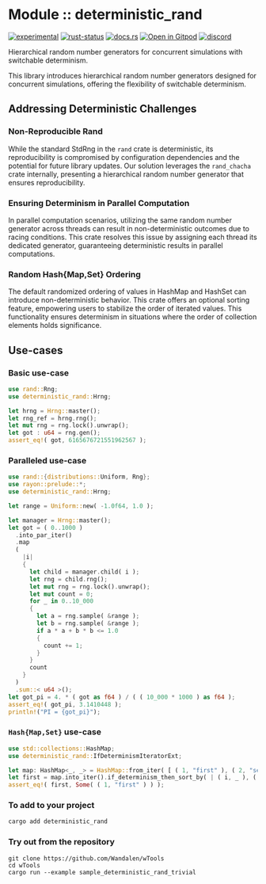 # Module :: deterministic_rand

<!-- {{# generate.module_header{} #}} -->
[![experimental](https://raster.shields.io/static/v1?label=stability&message=experimental&color=orange&logoColor=eee)](https://github.com/emersion/stability-badges#experimental) [![rust-status](https://github.com/Wandalen/wTools/actions/workflows/ModulewLangPush.yml/badge.svg)](https://github.com/Wandalen/wTools/actions/workflows/ModulewLangPush.yml) [![docs.rs](https://img.shields.io/docsrs/deterministic_rand?color=e3e8f0&logo=docs.rs)](https://docs.rs/deterministic_rand) [![Open in Gitpod](https://raster.shields.io/static/v1?label=try&message=online&color=eee&logo=gitpod&logoColor=eee)](https://gitpod.io/#RUN_PATH=.,SAMPLE_FILE=sample%2Frust%2Fwlang_trivial_sample%2Fsrc%2Fmain.rs,RUN_POSTFIX=--example%20wlang_trivial_sample/https://github.com/Wandalen/wTools) [![discord](https://img.shields.io/discord/872391416519737405?color=eee&logo=discord&logoColor=eee&label=ask)](https://discord.gg/m3YfbXpUUY)

Hierarchical random number generators for concurrent simulations with switchable determinism.

This library introduces hierarchical random number generators designed for concurrent simulations, offering the flexibility of switchable determinism.

## Addressing Deterministic Challenges

### Non-Reproducible Rand

While the standard StdRng in the `rand` crate is deterministic, its reproducibility is compromised by
configuration dependencies and the potential for future library updates. Our solution leverages the
`rand_chacha` crate internally, presenting a hierarchical random number generator that ensures reproducibility.

### Ensuring Determinism in Parallel Computation

In parallel computation scenarios, utilizing the same random number generator across threads can result in
non-deterministic outcomes due to racing conditions. This crate resolves this issue by assigning each
thread its dedicated generator, guaranteeing deterministic results in parallel computations.

### Random Hash{Map,Set} Ordering

The default randomized ordering of values in HashMap and HashSet can introduce non-deterministic behavior.
This crate offers an optional sorting feature, empowering users to stabilize the order of iterated values.
This functionality ensures determinism in situations where the order of collection elements holds significance.

## Use-cases

### Basic use-case

```rust
use rand::Rng;
use deterministic_rand::Hrng;

let hrng = Hrng::master();
let rng_ref = hrng.rng();
let mut rng = rng.lock().unwrap();
let got : u64 = rng.gen();
assert_eq!( got, 6165676721551962567 );
```

### Paralleled use-case

```rust
use rand::{distributions::Uniform, Rng};
use rayon::prelude::*;
use deterministic_rand::Hrng;

let range = Uniform::new( -1.0f64, 1.0 );

let manager = Hrng::master();
let got = ( 0..1000 )
  .into_par_iter()
  .map
  (
    |i|
    {
      let child = manager.child( i );
      let rng = child.rng();
      let mut rng = rng.lock().unwrap();
      let mut count = 0;
      for _ in 0..10_000
      {
        let a = rng.sample( &range );
        let b = rng.sample( &range );
        if a * a + b * b <= 1.0
        {
          count += 1;
        }
      }
      count
    }
  )
  .sum::< u64 >();
let got_pi = 4. * ( got as f64 ) / ( ( 10_000 * 1000 ) as f64 );
assert_eq!( got_pi, 3.1410448 );
println!("PI = {got_pi}");
```

### `Hash{Map,Set}` use-case

```rust
use std::collections::HashMap;
use deterministic_rand::IfDeterminismIteratorExt;

let map: HashMap<_, _> = HashMap::from_iter( [ ( 1, "first" ), ( 2, "second" ), ( 3, "third" ) ] );
let first = map.into_iter().if_determinism_then_sort_by( | ( i, _ ), ( j, _ ) | i.cmp(&j) ).next();
assert_eq!( first, Some( ( 1, "first" ) ) );
```

### To add to your project

```bash
cargo add deterministic_rand
```

### Try out from the repository

``` shell test
git clone https://github.com/Wandalen/wTools
cd wTools
cargo run --example sample_deterministic_rand_trivial
```
